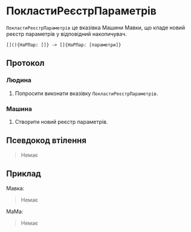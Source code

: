 # ПокластиРеєстрПараметрів

`ПокластиРеєстрПараметрів` <keyword>це</keyword> вказівка <subject>Машини Мавки</subject>, що кладе новий реєстр параметрів у відповідний накопичувач.

```
[](){НаРПар: []} -> []{НаРПар: [параметри]}
```

## Протокол

### Людина

1. Попросити виконати вказівку `ПокластиРеєстрПараметрів`.

### Машина

1. Створити новий реєстр параметрів.

## Псевдокод втілення

> Немає

## Приклад

<subject>Мавка</subject>:

> Немає

<subject>МаМа</subject>:

> Немає